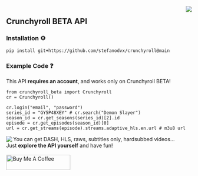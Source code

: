 <img src="https://i.imgur.com/y3L6XfN.png" align="right" />

## Crunchyroll BETA API
### Installation ⚙️
```bash
pip install git+https://github.com/stefanodvx/crunchyroll@main
```

### Example Code ❓
This API **requires an account**, and works only on Crunchyroll BETA!
```python3
from crunchyroll_beta import Crunchyroll
cr = Crunchyroll()

cr.login("email", "password")
series_id = "GY5P48XEY" # cr.search("Demon Slayer")
season_id = cr.get_seasons(series_id)[2].id
episode = cr.get_episodes(season_id)[0]
url = cr.get_streams(episode).streams.adaptive_hls.en.url # m3u8 url
```

<img src="https://static.crunchyroll.com/cxweb/assets/img/news/news_yuzu.png" align="left" />

<p>
  You can get DASH, HLS, raws, subtitles only, hardsubbed videos...
  <br>
  Just <b>explore the API yourself</b> and have fun!
  <br><br>
  <a href="https://www.buymeacoffee.com/stefanodvx" target="_blank"><img src="https://cdn.buymeacoffee.com/buttons/default-orange.png" alt="Buy Me A Coffee" height="41" width="174"></a>
</p>
